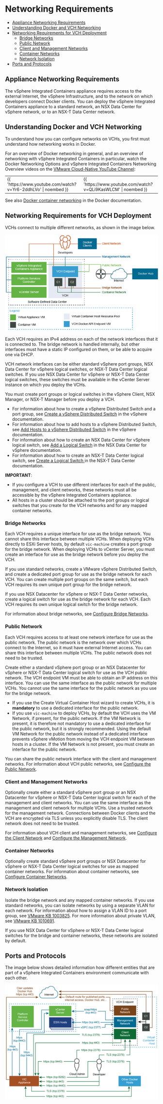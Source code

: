 # Networking Requirements #

- [Appliance Networking Requirements](#networkreqs)
- [Understanding Docker and VCH Networking](#understanding)
- [Networking Requirements for VCH Deployment](#vchnetworkreqs)
  - [Bridge Networks](#bridge)
  - [Public Network](#public)
  - [Client and Management Networks](#client-mgmt)
  - [Container Networks](#container)
  - [Network Isolation](#isolation)
- [Ports and Protocols](#ports)

## Appliance Networking Requirements <a id="networkreqs"></a>

The vSphere Integrated Containers appliance requires access to the external Internet, the vSphere Infrastructure, and to the network on which developers connect Docker clients. You can deploy the vSphere Integrated Containers appliance to a standard network, an NSX Data Center for vSphere network, or to an NSX-T Data Center network.

## Understanding Docker and VCH Networking <a id="understanding"></a>

To understand how you can configure networks on VCHs, you first must understand how networking works in Docker.

For an overview of Docker networking in general, and an overview of networking with vSphere Integrated Containers in particular, watch the Docker Networking Options and vSphere Integrated Containers Networking Overview videos on the [VMware Cloud-Native YouTube Channel](https://www.youtube.com/channel/UCdkGV51Nu0unDNT58bHt9bg):

<table>
				<tbody>
					<tr>
						<td><!--StartFragment-->{{ 'https://www.youtube.com/watch?v=Yr6-2ddhLVo' | noembed }}<!--EndFragment--></td>
						<td><!--StartFragment-->{{ 'https://www.youtube.com/watch?v=QLi9KasWLCM' | noembed }}<!--EndFragment--></td>
					</tr>
				</tbody>
			</table>


See also [Docker container networking](https://docs.docker.com/engine/userguide/networking/) in the Docker documentation.

## Networking Requirements for VCH Deployment <a id="vchnetworkreqs"></a>

VCHs connect to multiple different networks, as shown in the image below.

![VCH Networking](graphics/vic_networking.png)

Each VCH requires an IPv4 address on each of the network interfaces that it is connected to. The bridge network is handled internally, but other interfaces must have a static IP configured on them, or be able to acquire one via DHCP. 

VCH network interfaces can be either standard vSphere port groups, NSX Data Center for vSphere logical switches, or NSX-T Data Center logical switches. If you use NSX Data Center for vSphere or NSX-T Data Center logical switches, these switches must be available in the vCenter Server instance on which you deploy the VCHs.

You must create port groups or logical switches in the vSphere Client, NSX Manager, or NSX-T Manager before you deploy a VCH. 

- For information about how to create a vSphere Distributed Switch and a port group, see [Create a vSphere Distributed Switch](https://docs.vmware.com/en/VMware-vSphere/6.7/com.vmware.vsphere.networking.doc/GUID-D21B3241-0AC9-437C-80B1-0C8043CC1D7D.html) in the vSphere  documentation. 
- For information about how to add hosts to a vSphere Distributed Switch, see [Add Hosts to a vSphere Distributed Switch](https://docs.vmware.com/en/VMware-vSphere/6.7/com.vmware.vsphere.networking.doc/GUID-E90C1B0D-82CB-4A3D-BE1B-0FDCD6575725.html) in the vSphere  documentation.
- For information about how to create an NSX Data Center for vSphere logical switch, see [Add a Logical Switch](https://docs.vmware.com/en/VMware-NSX-Data-Center-for-vSphere/6.4/com.vmware.nsx.install.doc/GUID-DD31D6BC-2E56-4E91-B45F-FCA3E80FF786.html) in the NSX Data Center for vSphere documentation.
- For information about how to create an NSX-T Data Center logical switch, see [Create a Logical Switch
](https://docs.vmware.com/en/VMware-NSX-T-Data-Center/2.3/com.vmware.nsxt.admin.doc/GUID-23194F9A-416A-40EA-B9F7-346B391C3EF8.html) in the NSX-T Data Center documentation.

**IMPORTANT**: 

- If you configure a VCH to use different interfaces for each of the public, management, and client networks, these networks must all be accessible by the vSphere Integrated Containers appliance. 
- All hosts in a cluster should be attached to the port groups or logical switches that you create for the VCH networks and for any mapped container networks.

### Bridge Networks <a id="bridge"></a>

Each VCH requires a unique interface for use as the bridge network. You cannot share this interface between multiple VCHs. When deploying VCHs directly to ESXi Server hosts, by default `vic-machine` creates a port group for the bridge network. When deploying VCHs to vCenter Server, you must create an interface for use as the bridge network before you deploy the VCH.
 
If you use standard networks, create a VMware vSphere Distributed Switch, and create a dedicated port group for use as the bridge network for each VCH. You can create multiple port groups on the same switch, but each VCH requires its own unique port group for the bridge network. 

If you use NSX Datacenter for vSphere or NSX-T Data Center networks, create a logical switch for use as the bridge network for each VCH. Each VCH requires its own unique logical switch for the bridge network. 

For information about bridge networks, see [Configure Bridge Networks](bridge_network.md).

### Public Network <a id="public"></a>

Each VCH requires access to at least one network interface for use as the public network. The public network is the network over which VCHs connect to the Internet, so it must have external Internet access. You can share this interface between multiple VCHs. The public network does not need to be trusted.

Create either a standard vSphere port group or an NSX Datacenter for vSphere or NSX-T Data Center logical switch for use as the VCH public network. The VCH endpoint VM must be able to obtain an IP address on this interface. You can use the same interface as the public network for multiple VCHs. You cannot use the same interface for the public network as you use for the bridge network.

- If you use the Create Virtual Container Host wizard to create VCHs, it is **mandatory** to use a dedicated interface for the public network.
- If you use `vic-machine` to deploy VCHs, by default the VCH uses the VM Network, if present, for the public network. If the VM Network is present, it is therefore not mandatory to use a dedicated interface for the public network, but it is strongly recommended. Using the default VM Network for the public network instead of a dedicated interface prevents vSphere vMotion from moving the VCH endpoint VM between hosts in a cluster. If the VM Network is not present, you must create an interface for the public network.
  
You can share the public network interface with the client and management networks. For information about VCH public networks, see [Configure the Public Network](public_network.md).

### Client and Management Networks <a id="client-mgmt"></a>

Optionally create either a standard vSphere port group or an NSX Datacenter for vSphere or NSX-T Data Center logical switch for each of the management and client networks. You can use the same interface as the management and client network for multiple VCHs. Use a trusted network for the management network. Connections between Docker clients and the VCH are encrypted via TLS unless you explicitly disable TLS. The client network does not need to be trusted.

For information about VCH client and management networks, see [Configure the Client Network](client_network.md) and [Configure the Management Network](mgmt_network.md).

### Container Networks <a id="container"></a>

Optionally create standard vSphere port groups or NSX Datacenter for vSphere or NSX-T Data Center logical switches for use as mapped container networks. For information about container networks, see [Configure Container Networks](container_networks.md). 

### Network Isolation <a id="isolation"></a>
 
Isolate the bridge network and any mapped container networks. If you use standard networks, you can isolate networks by using a separate VLAN for each network. For information about how to assign a VLAN ID to a port group, see [VMware KB 1003825](https://kb.vmware.com/kb/1003825). For more information about private VLAN, see [VMware KB 1010691](https://kb.vmware.com/kb/1010691).

If you use NSX Data Center for vSphere or NSX-T Data Center logical switches for the bridge and container networks, these networks are isolated by default.

## Ports and Protocols <a id="ports"></a>

The image below shows detailed information how different entities that are part of a vSphere Integrated Containers environment communicate with each other. 

 ![Networking Ports and Protocols](graphics/Network-protocols.png)